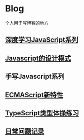 # Blog

个人用于写博客的地方

##  [深度学习JavaScript系列](https://github.com/qza6268963/Blog/issues/7)
##  [Javascript的设计模式](https://github.com/qza6268963/Blog/issues/30)
##  手写Javascript系列
##  [ECMAScript新特性](https://github.com/qza6268963/Blog/issues/19)
## [TypeScript类型体操练习](https://github.com/qza6268963/Blog/issues/14)
##  [日常问题记录](https://github.com/qza6268963/Blog/issues/13)
